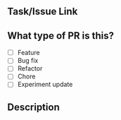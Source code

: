 ## Task/Issue Link

## What type of PR is this?
<!-- Check all applicable -->

- [ ] Feature
- [ ] Bug fix
- [ ] Refactor
- [ ] Chore
- [ ] Experiment update

## Description
<!-- Short Description -->

